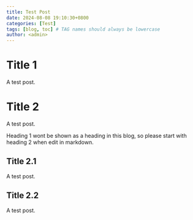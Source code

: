 ```yaml
---
title: Test Post
date: 2024-08-08 19:10:30+0800
categories: [Test]
tags: [blog, toc] # TAG names should always be lowercase
author: <admin> 
---
```


# Title 1
A test post.

# Title 2
A test post.

Heading 1 wont be shown as a heading in this blog, so please start with heading 2 when edit in markdown.

## Title 2.1
A test post.

## Title 2.2
A test post.
